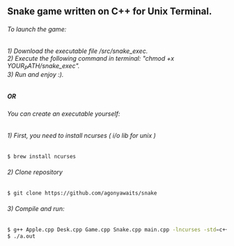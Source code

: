 ## Snake game written on C++ for Unix Terminal.
###### To launch the game:
###### 1) Download the executable file /src/snake_exec.<br/>2) Execute the following command in terminal: "chmod +x $YOUR_PATH$/snake_exec".<br/>3) Run and enjoy :).

##### OR

###### You can create an executable yourself:
###### 1) First, you need to install ncurses ( i/o lib for unix )
```bash
$ brew install ncurses
```
###### 2) Clone repository
```bash
$ git clone https://github.com/agonyawaits/snake
```
###### 3) Compile and run:
```bash
$ g++ Apple.cpp Desk.cpp Game.cpp Snake.cpp main.cpp -lncurses -std=c++17
$ ./a.out
```
